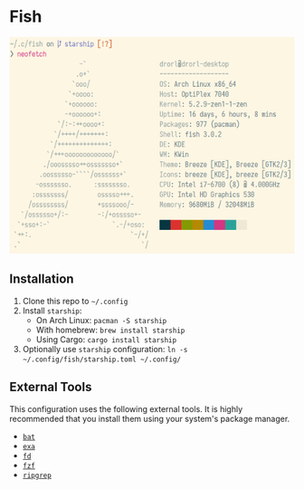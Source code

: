# Fish

![Screenshot](screenshot.png)

## Installation

1. Clone this repo to `~/.config`
1. Install `starship`:
   * On Arch Linux: `pacman -S starship`
   * With homebrew: `brew install starship`
   * Using Cargo: `cargo install starship`
1. Optionally use `starship` configuration: `ln -s ~/.config/fish/starship.toml ~/.config/`

## External Tools

This configuration uses the following external tools. It is highly recommended that you install them
using your system's package manager.

* [`bat`](https://github.com/sharkdp/bat)
* [`exa`](https://github.com/ogham/exa)
* [`fd`](https://github.com/sharkdp/fd)
* [`fzf`](https://github.com/junegunn/fzf)
* [`ripgrep`](https://github.com/BurntSushi/ripgrep)

